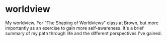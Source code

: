 # worldview
My worldview. For "The Shaping of Worldviews" class at Brown, but more importantly as an exercise to gain more self-awareness. It's a brief summary of my path through life and the different perspectives I've gained. 
